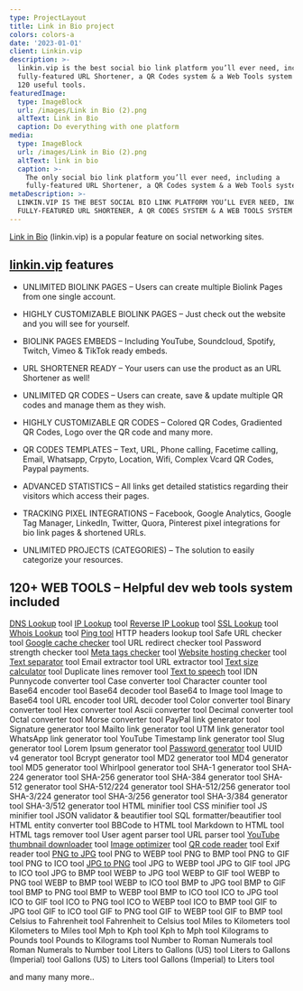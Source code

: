 ```yaml
---
type: ProjectLayout
title: Link in Bio project
colors: colors-a
date: '2023-01-01'
client: Linkin.vip
description: >-
  linkin.vip is the best social bio link platform you’ll ever need, including a
  fully-featured URL Shortener, a QR Codes system & a Web Tools system featuring
  120 useful tools.
featuredImage:
  type: ImageBlock
  url: /images/Link in Bio (2).png
  altText: Link in Bio
  caption: Do everything with one platform
media:
  type: ImageBlock
  url: /images/Link in Bio (2).png
  altText: link in bio
  caption: >-
    The only social bio link platform you’ll ever need, including a
    fully-featured URL Shortener, a QR Codes system & a Web Tools system
metaDescription: >-
  LINKIN.VIP IS THE BEST SOCIAL BIO LINK PLATFORM YOU’LL EVER NEED, INCLUDING A
  FULLY-FEATURED URL SHORTENER, A QR CODES SYSTEM & A WEB TOOLS SYSTEM 
---
```

[Link in Bio](https://linkin.vip/) (linkin.vip) is a popular feature on social networking sites. 

## [linkin.vip](https://linkin.vip/) features

*   UNLIMITED BIOLINK PAGES – Users can create multiple Biolink Pages from one single account.

<!---->

*   HIGHLY CUSTOMIZABLE BIOLINK PAGES – Just check out the website and you will see for yourself.

<!---->

*   BIOLINK PAGES EMBEDS – Including YouTube, Soundcloud, Spotify, Twitch, Vimeo & TikTok ready embeds.

<!---->

*   URL SHORTENER READY – Your users can use the product as an URL Shortener as well!

<!---->

*   UNLIMITED QR CODES – Users can create, save & update multiple QR codes and manage them as they wish.

<!---->

*   HIGHLY CUSTOMIZABLE QR CODES – Colored QR Codes, Gradiented QR Codes, Logo over the QR code and many more.

<!---->

*   QR CODES TEMPLATES – Text, URL, Phone calling, Facetime calling, Email, Whatsapp, Crpyto, Location, Wifi, Complex Vcard QR Codes, Paypal payments.

<!---->

*   ADVANCED STATISTICS – All links get detailed statistics regarding their visitors which access their pages.

<!---->

*   TRACKING PIXEL INTEGRATIONS – Facebook, Google Analytics, Google Tag Manager, LinkedIn, Twitter, Quora, Pinterest pixel integrations for bio link pages & shortened URLs.

<!---->

*   UNLIMITED PROJECTS (CATEGORIES) – The solution to easily categorize your resources.

## 120+ WEB TOOLS – Helpful dev web tools system included

[DNS Lookup](https://linkin.vip/tools/dns-lookup) tool
[IP Lookup](https://linkin.vip/tools/ip-lookup) tool
[Reverse IP Lookup](https://linkin.vip/tools/reverse-ip-lookup) tool
[SSL Lookup](https://linkin.vip/tools/ssl-lookup) tool
[Whois Lookup](https://linkin.vip/tools/whois-lookup) tool
[Ping tool](https://linkin.vip/tools/ping)
HTTP headers lookup tool
Safe URL checker tool
[Google cache checker](https://linkin.vip/tools/google-cache-checker) tool
URL redirect checker tool
Password strength checker tool
[Meta tags checker](https://linkin.vip/tools/meta-tags-checker) tool
[Website hosting checker](https://linkin.vip/tools/website-hosting-checker) tool
[Text separator](https://linkin.vip/tools/text-separator) tool
Email extractor tool
URL extractor tool
[Text size calculator](https://linkin.vip/tools/text-size-calculator) tool
Duplicate lines remover tool
[Text to speech](https://linkin.vip/tools/text-to-speech) tool
IDN Punnycode converter tool
Case converter tool
Character counter tool
Base64 encoder tool
Base64 decoder tool
Base64 to Image tool
Image to Base64 tool
URL encoder tool
URL decoder tool
Color converter tool
Binary converter tool
Hex converter tool
Ascii converter tool
Decimal converter tool
Octal converter tool
Morse converter tool
PayPal link generator tool
Signature generator tool
Mailto link generator tool
UTM link generator tool
WhatsApp link generator tool
YouTube Timestamp link generator tool
Slug generator tool
Lorem Ipsum generator tool
[Password generator](https://linkin.vip/tools/password-generator) tool
UUID v4 generator tool
Bcrypt generator tool
MD2 generator tool
MD4 generator tool
MD5 generator tool
Whirlpool generator tool
SHA-1 generator tool
SHA-224 generator tool
SHA-256 generator tool
SHA-384 generator tool
SHA-512 generator tool
SHA-512/224 generator tool
SHA-512/256 generator tool
SHA-3/224 generator tool
SHA-3/256 generator tool
SHA-3/384 generator tool
SHA-3/512 generator tool
HTML minifier tool
CSS minifier tool
JS minifier tool
JSON validator & beautifier tool
SQL formatter/beautifier tool
HTML entity converter tool
BBCode to HTML tool
Markdown to HTML tool
HTML tags remover tool
User agent parser tool
URL parser tool
[YouTube thumbnail downloader](https://linkin.vip/tools/youtube-thumbnail-downloader) tool
[Image optimizer](https://linkin.vip/tools/image-optimizer) tool
[QR code reader](https://linkin.vip/tools/qr-code-reader) tool
Exif reader tool
[PNG to JPG](https://linkin.vip/tools/png-to-jpg) tool
PNG to WEBP tool
PNG to BMP tool
PNG to GIF tool
PNG to ICO tool
[JPG to PNG](https://linkin.vip/tools/jpg-to-png) tool
JPG to WEBP tool
JPG to GIF tool
JPG to ICO tool
JPG to BMP tool
WEBP to JPG tool
WEBP to GIF tool
WEBP to PNG tool
WEBP to BMP tool
WEBP to ICO tool
BMP to JPG tool
BMP to GIF tool
BMP to PNG tool
BMP to WEBP tool
BMP to ICO tool
ICO to JPG tool
ICO to GIF tool
ICO to PNG tool
ICO to WEBP tool
ICO to BMP tool
GIF to JPG tool
GIF to ICO tool
GIF to PNG tool
GIF to WEBP tool
GIF to BMP tool
Celsius to Fahrenheit tool
Fahrenheit to Celsius tool
Miles to Kilometers tool
Kilometers to Miles tool
Mph to Kph tool
Kph to Mph tool
Kilograms to Pounds tool
Pounds to Kilograms tool
Number to Roman Numerals tool
Roman Numerals to Number tool
Liters to Gallons (US) tool
Liters to Gallons (Imperial) tool
Gallons (US) to Liters tool
Gallons (Imperial) to Liters tool


and many many more..


